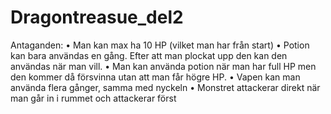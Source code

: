 # Dragontreasue_del2
Antaganden:
•	Man kan max ha 10 HP (vilket man har från start)
•	Potion kan bara användas en gång. Efter att man plockat upp den kan den användas när man vill. 
•	Man kan använda potion när man har full HP men den kommer då försvinna utan att man får högre HP. 
•	Vapen kan man använda flera gånger, samma med nyckeln
•	Monstret attackerar direkt när man går in i rummet och attackerar först
